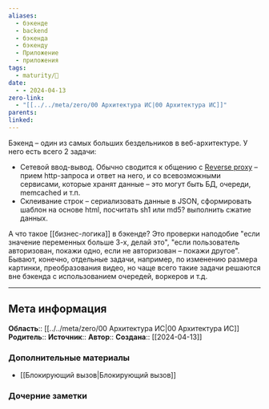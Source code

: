 ```yaml
---
aliases:
  - бэкенде
  - backend
  - бэкенда
  - бэкенду
  - Приложение
  - приложения
tags:
  - maturity/🌱
date:
  - - 2024-04-13
zero-link:
  - "[[../../meta/zero/00 Архитектура ИС|00 Архитектура ИС]]"
parents: 
linked:
---
```

Бэкенд – один из самых больших бездельников в веб-архитектуре. У него есть всего 2 задачи:
- Сетевой ввод-вывод. Обычно сводится к общению с [Rеverse proxy](Rеverse%20proxy.md) – прием http-запроса и ответ на него, и со всевозможными сервисами, которые хранят данные – это могут быть БД, очереди, memcaсhed и т.п.
- Склеивание строк – сериализовать данные в JSON, сформировать шаблон на основе html, посчитать sh1 или md5? выполнить сжатие данных.

А что такое [[бизнес-логика]] в бэкенде? Это проверки наподобие "если значение переменных больше 3-х, делай это", "если пользователь авторизован, покажи одно, если не авторизован – покажи другое". Бывают, конечно, отдельные задачи, например, по изменению размера картинки, преобразования видео, но чаще всего такие задачи решаются вне бэкенда с использованием очередей, воркеров и т.д.
***
## Мета информация
**Область**:: [[../../meta/zero/00 Архитектура ИС|00 Архитектура ИС]]
**Родитель**:: 
**Источник**:: 
**Автор**:: 
**Создана**:: [[2024-04-13]]
### Дополнительные материалы
- [[Блокирующий вызов|Блокирующий вызов]]
### Дочерние заметки
<!-- QueryToSerialize: LIST FROM [[]] WHERE contains(Родитель, this.file.link) or contains(parents, this.file.link) -->
